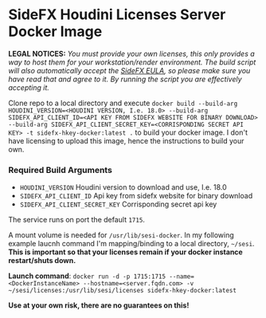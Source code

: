 # SideFX Houdini Licenses Server Docker Image

**LEGAL NOTICES:**
*You must provide your own licenses, this only provides a way to host them for your workstation/render environment. The build script will also automatically accept the [SideFX EULA](https://www.sidefx.com/services/eula/), so please make sure you have read that and agree to it. By running the script you are effectively accepting it.*

Clone repo to a local directory and execute `docker build --build-arg HOUDINI_VERSION=<HOUDINI VERSION, I.e. 18.0> --build-arg SIDEFX_API_CLIENT_ID=<API KEY FROM SIDEFX WEBSITE FOR BINARY DOWNLOAD> --build-arg SIDEFX_API_CLIENT_SECRET_KEY=<CORRISPONDING SECRET API KEY> -t sidefx-hkey-docker:latest .` to build your docker image. I don't have licensing to upload this image, hence the instructions to build your own.

### Required Build Arguments
* `HOUDINI_VERSION` Houdini version to download and use, I.e. 18.0
* `SIDEFX_API_CLIENT_ID` Api key from sidefx website for binary download
* `SIDEFX_API_CLIENT_SECRET_KEY` Corrisponding secret api key

The service runs on port the default `1715`.

A mount volume is needed for `/usr/lib/sesi-docker`. In my following example laucnh command I'm mapping/binding to a local directory, `~/sesi`. **This is important so that your licenses remain if your docker instance restart/shuts down.**

**Launch command**: `docker run -d -p 1715:1715 --name=<DockerInstanceName> --hostname=<server.fqdn.com> -v ~/sesi/licenses:/usr/lib/sesi/licenses sidefx-hkey-docker:latest`

**Use at your own risk, there are no guarantees on this!**
